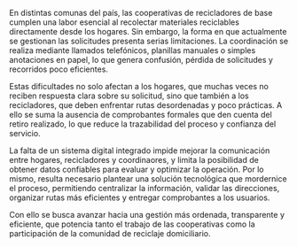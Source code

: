 En distintas comunas del país, las cooperativas de recicladores de base cumplen 
una labor esencial al recolectar materiales reciclables directamente desde los 
hogares. Sin embargo, la forma en que actualmente se gestionan las solicitudes presenta serias limitaciones. La coordinación se realiza mediante llamados telefónicos, planillas manuales o simples anotaciones en papel, lo que genera confusión, pérdida de solicitudes y recorridos poco eficientes.

Estas dificultades no solo afectan a los hogares, que muchas veces no reciben respuesta clara sobre su solicitud, sino que también a los recicladores, que deben enfrentar rutas desordenadas y poco prácticas. A ello se suma la ausencia de comprobantes formales que den cuenta del retiro realizado, lo que reduce la trazabilidad del proceso y confianza del servicio.

La falta de un sistema digital integrado impide mejorar la comunicación entre  hogares, recicladores y coordinaores, y limita la posibilidad de obtener datos confiables para evaluar y optimizar la operación. Por lo mismo, resulta necesario plantear una solución tecnológica que mordernice el proceso, permitiendo centralizar la información, validar las direcciones, organizar rutas más eficientes y entregar comprobantes a los usuarios.

Con ello se busca avanzar hacia una gestión más ordenada, transparente y eficiente, que potencia tanto el trabajo de las cooperativas como la participación de la comunidad de reciclaje domiciliario.